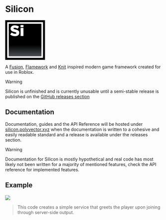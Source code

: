 # Silicon
<img align="center" src="https://github.com/PolyVectors/Silicon/blob/main/assets/logo.png?raw=true" width="128">
<br>

A [Fusion](https://github.com/dphfox/Fusion), [Flamework](https://github.com/rbxts-flamework/core) and [Knit](https://github.com/Sleitnick/Knit) inspired modern game framework created for use in Roblox.

> [!WARNING]  
> Silicon is unfinished and is currently unusable until a semi-stable release is published on the [GitHub releases section](https://github.com/PolyVectors/Silicon)

## Documentation
Documentation, guides and the API Reference will be hosted under [silicon.polyvector.xyz](https://silicon.polyvector.xyz) when the documentation is written to a cohesive and easily readable standard and a release is available under the releases section.
> [!WARNING]
> Documentation for Silicon is mostly hypothetical and real code has most likely not been written for a majority of mentioned features, check the API reference for implemented features.

<!--moonwave-hide-before-this-line-->
## Example
<div>
    <img align="center" src="https://github.com/PolyVectors/Silicon/blob/main/assets/example.svg?raw=true" width="512"/>
</div>

> This code creates a simple service that greets the player upon joining through server-side output.